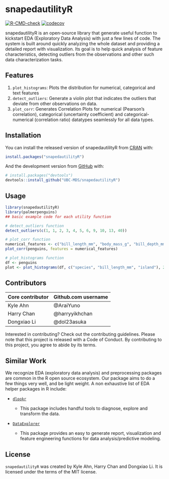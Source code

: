 
<!-- README.md is generated from README.Rmd. Please edit that file -->

# snapedautilityR

<!-- badges: start -->

[![R-CMD-check](https://github.com/UBC-MDS/snapedautilityR/workflows/R-CMD-check/badge.svg)](https://github.com/UBC-MDS/snapedautilityR/actions)
[![codecov](https://codecov.io/gh/UBC-MDS/snapedautilityR/branch/main/graph/badge.svg?token=ldT1wNBOky)](https://codecov.io/gh/UBC-MDS/snapedautilityR)
<!-- badges: end -->

snapedautilityR is an open-source library that generate useful function
to kickstart EDA (Exploratory Data Analysis) with just a few lines of
code. The system is built around quickly analyzing the whole dataset and
providing a detailed report with visualization. Its goal is to help
quick analysis of feature characteristics, detecting outliers from the
observations and other such data characterization tasks.

## Features

1.  `plot_histograms`: Plots the distribution for numerical, categorical
    and text features
2.  `detect_outliers`: Generate a violin plot that indicates the
    outliers that deviate from other observations on data.
3.  `plot_corr`: Generates Correlation Plots for numerical (Pearson’s
    correlation), categorical (uncertainty coefficient) and
    categorical-numerical (correlation ratio) datatypes seamlessly for
    all data types.

## Installation

You can install the released version of snapedautilityR from
[CRAN](https://CRAN.R-project.org) with:

``` r
install.packages("snapedautilityR")
```

And the development version from [GitHub](https://github.com/) with:

``` r
# install.packages("devtools")
devtools::install_github("UBC-MDS/snapedautilityR")
```

## Usage

``` r
library(snapedautilityR)
library(palmerpenguins)
## basic example code for each utility function

# detect_outliers function
detect_outliers(c(1, 1, 2, 3, 4, 5, 6, 9, 10, 13, 40))

# plot_corr function
numerical_features <- c("bill_length_mm", "body_mass_g", "bill_depth_mm")
plot_corr(penguins, features = numerical_features)

# plot_histograms function
df <- penguins
plot <- plot_histograms(df, c("species", "bill_length_mm", "island"), 2, 100, 100)
```

## Contributors

| Core contributor | Github.com username |
|------------------|---------------------|
| Kyle Ahn         | @AraiYuno           |
| Harry Chan       | @harryyikhchan      |
| Dongxiao Li      | @dol23asuka         |

Interested in contributing? Check out the contributing guidelines.
Please note that this project is released with a Code of Conduct. By
contributing to this project, you agree to abide by its terms.

## Similar Work

We recognize EDA (exploratory data analysis) and preprocessing packages
are common in the R open source ecosystem. Our package aims to do a few
things very well, and be light weight. A non exhaustive list of EDA
helper packages in R include:

-   [`dlookr`](https://cran.r-project.org/web/packages/dlookr/index.html)

    -   This package includes handful tools to diagnose, explore and
        transform the data.

-   [`DataExplorer`](https://rdocumentation.org/packages/DataExplorer/versions/0.8.2)

    -   This package provides an easy to generate report, visualization
        and feature engineering functions for data analysis/predictive
        modeling.

## License

`snapedautilityR` was created by Kyle Ahn, Harry Chan and Dongxiao Li.
It is licensed under the terms of the MIT license.
